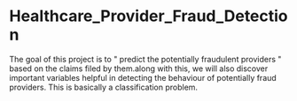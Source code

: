 # Healthcare_Provider_Fraud_Detection
The goal of this project is to " predict the potentially fraudulent providers " based on the claims filed by them.along with this, we will also discover important variables helpful in detecting the behaviour of potentially fraud providers. This is basically a classification problem.
